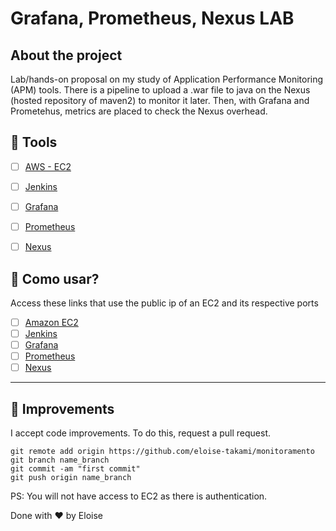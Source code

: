 # Grafana, Prometheus, Nexus LAB


## About the project

Lab/hands-on proposal on my study of Application Performance Monitoring (APM) tools. There is a pipeline to upload a .war file to java on the Nexus (hosted repository of maven2) to monitor it later. Then, with Grafana and Prometehus, metrics are placed to check the Nexus overhead.



## 🚀 Tools

- [ ] [AWS - EC2](https://docs.aws.amazon.com/pt_br/AWSEC2/latest/UserGuide/concepts.html)
- [ ] [Jenkins](https://www.jenkins.io/)
- [ ] [Grafana](https://grafana.com/)
- [ ] [Prometheus](https://prometheus.io/)
- [ ] [Nexus](https://www.ibm.com/garage/method/practices/deliver/tool_nexus/)


## 🤔 Como usar?

Access these links that use the public ip of an EC2 and its respective ports

- [ ] [Amazon EC2](https://us-east-1.console.aws.amazon.com/ec2-instance-connect/ssh?connType=standard&instanceId=i-00c0b902e26190ac8&osUser=ubuntu&region=us-east-1&sshPort=22#/)
- [ ] [Jenkins](http://44.210.15.179:8080/job/eloise/)
- [ ] [Grafana](http://44.210.15.179:3000/)
- [ ] [Prometheus](http://44.210.15.179:9090/)
- [ ] [Nexus](http://44.210.15.179:8081/)

***
## 🚀 Improvements

I accept code improvements.
To do this, request a pull request.
```
git remote add origin https://github.com/eloise-takami/monitoramento
git branch name_branch
git commit -am "first commit"
git push origin name_branch
```

PS: You will not have access to EC2 as there is authentication.


Done with ♥ by Eloise

